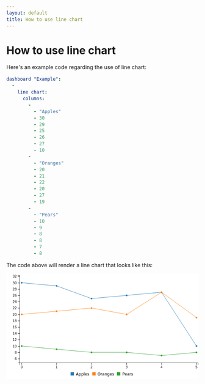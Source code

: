 ```yaml
---
layout: default
title: How to use line chart
---
```


# How to use line chart
Here's an example code regarding the use of line chart: 

```yaml
dashboard "Example": 
  - 
    line chart: 
      columns: 
        - 
          - "Apples"
          - 30
          - 29
          - 25
          - 26
          - 27
          - 10
        - 
          - "Oranges"
          - 20
          - 21
          - 22
          - 20
          - 27
          - 19
        - 
          - "Pears"
          - 10
          - 9
          - 8
          - 8
          - 7
          - 8

```
The code above will render a line chart that looks like this:

![](../screenshots/line_chart.png)
